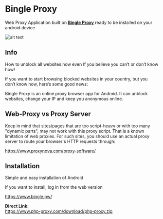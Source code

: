 # Bingle Proxy

Web Proxy Application built on [**Bingle Proxy**](https://github.com/Bingle-Proxy/) ready to be installed on your android device

![alt text](https://imgur.com/fwnJAp4 "This is how Bingle Proxy looks when installed")

## Info

How to unblock all websites now even If you believe you can’t or don’t know how!

If you want to start browsing blocked websites in your country, but you don’t know how, here’s some good news:

Bingle Proxy is an online proxy browser app for Android. It can unblock websites, change your IP and keep you anonymous online.


## Web-Proxy vs Proxy Server

Keep in mind that sites/pages that are too script-heavy or with too many "dynamic parts", may not work with this proxy script.
That is a known limitation of web proxies. For such sites, you should use an actual proxy server to route your browser's HTTP requests through:  

https://www.proxynova.com/proxy-software/


## Installation

Simple and easy installation of Android

If you want to install, log in from the web version

https://www.bingle.pw/


**Direct Link:**  
https://www.php-proxy.com/download/php-proxy.zip
